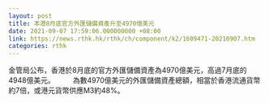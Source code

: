 ```yaml
---
layout: post
title: 本港8月底官方外匯儲備資產升至4970億美元
date: 2021-09-07 17:59:06.000000000 +08:00
link: https://news.rthk.hk/rthk/ch/component/k2/1609471-20210907.htm
categories: rthk
---
```


金管局公布，香港於8月底的官方外匯儲備資產為4970億美元，高過7月底的4948億美元。
　　 
為數4970億美元的外匯儲備資產總額，相當於香港流通貨幣約7倍，或港元貨幣供應M3約48%。
